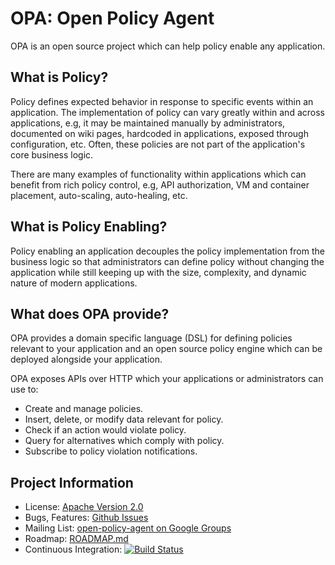 # OPA: Open Policy Agent

OPA is an open source project which can help policy enable any application.

## What is Policy?

Policy defines expected behavior in response to specific events within an application. The implementation of policy can vary greatly within and across applications, e.g, it may be maintained manually by administrators, documented on wiki pages, hardcoded in applications, exposed through configuration, etc. Often, these policies are not part of the application's core business logic.

There are many examples of functionality within applications which can benefit from rich policy control, e.g, API authorization, VM and container placement, auto-scaling, auto-healing, etc.

## What is Policy Enabling?

Policy enabling an application decouples the policy implementation from the business logic so that administrators can define policy without changing the application while still keeping up with the size, complexity, and dynamic nature of modern applications.

## What does OPA provide?

OPA provides a domain specific language (DSL) for defining policies relevant to your application and an open source policy engine which can be deployed alongside your application.

OPA exposes APIs over HTTP which your applications or administrators can use to:

- Create and manage policies.
- Insert, delete, or modify data relevant for policy.
- Check if an action would violate policy.
- Query for alternatives which comply with policy.
- Subscribe to policy violation notifications.

## Project Information

- License: [Apache Version 2.0](./LICENSE)
- Bugs, Features: [Github Issues](https://github.com/open-policy-agent/opa/issues)
- Mailing List: [open-policy-agent on Google Groups](https://groups.google.com/forum/?hl=en#!forum/open-policy-agent)
- Roadmap: [ROADMAP.md](./ROADMAP.md)
- Continuous Integration: [![Build Status](https://travis-ci.org/open-policy-agent/opa.svg?branch=master)](https://travis-ci.org/open-policy-agent/opa)
